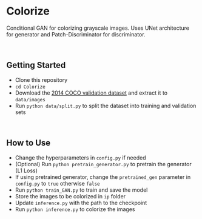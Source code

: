 # Colorize
Conditional GAN for colorizing grayscale images. Uses UNet architecture for generator and Patch-Discriminator for discriminator.

<br>

## Getting Started
* Clone this repository
* `cd Colorize`
* Download the [2014 COCO validation dataset](https://cocodataset.org/#download) and extract it to `data/images`
* Run `python data/split.py` to split the dataset into training and validation sets

<br>

## How to Use
* Change the hyperparameters in `config.py` if needed
* (Optional) Run `python pretrain_generator.py` to pretrain the generator (L1 Loss)
* If using pretrained generator, change the `pretrained_gen` parameter in `config.py` to `true` otherwise `false`
* Run `python train_GAN.py` to train and save the model
* Store the images to be colorized in `ip` folder
* Update `inference.py` with the path to the checkpoint
* Run `python inference.py` to colorize the images
